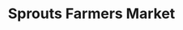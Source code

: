 ---
title: "Sprouts Farmers Market"
url: /albuquerque/sprouts-farmers-market-2/
shop: Supermarkt
---